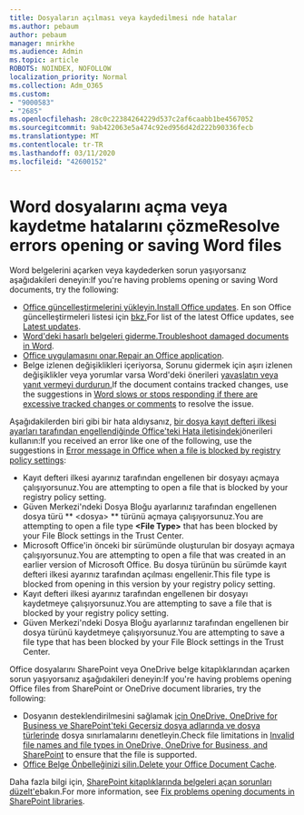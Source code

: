 ```yaml
---
title: Dosyaların açılması veya kaydedilmesi nde hatalar
ms.author: pebaum
author: pebaum
manager: mnirkhe
ms.audience: Admin
ms.topic: article
ROBOTS: NOINDEX, NOFOLLOW
localization_priority: Normal
ms.collection: Adm_O365
ms.custom:
- "9000583"
- "2685"
ms.openlocfilehash: 28c0c22384264229d537c2af6caabb1be4567052
ms.sourcegitcommit: 9ab422063e5a474c92ed956d42d222b90336fecb
ms.translationtype: MT
ms.contentlocale: tr-TR
ms.lasthandoff: 03/11/2020
ms.locfileid: "42600152"
---
```

# <a name="resolve-errors-opening-or-saving-word-files"></a><span data-ttu-id="4a37c-102">Word dosyalarını açma veya kaydetme hatalarını çözme</span><span class="sxs-lookup"><span data-stu-id="4a37c-102">Resolve errors opening or saving Word files</span></span>

<span data-ttu-id="4a37c-103">Word belgelerini açarken veya kaydederken sorun yaşıyorsanız aşağıdakileri deneyin:</span><span class="sxs-lookup"><span data-stu-id="4a37c-103">If you're having problems opening or saving Word documents, try the following:</span></span>

- <span data-ttu-id="4a37c-104">[Office güncelleştirmelerini yükleyin.](https://support.office.com/article/2ab296f3-7f03-43a2-8e50-46de917611c5)</span><span class="sxs-lookup"><span data-stu-id="4a37c-104">[Install Office updates](https://support.office.com/article/2ab296f3-7f03-43a2-8e50-46de917611c5).</span></span> <span data-ttu-id="4a37c-105">En son Office güncelleştirmeleri listesi için [bkz.](https://docs.microsoft.com/officeupdates/office-updates-msi)</span><span class="sxs-lookup"><span data-stu-id="4a37c-105">For list of the latest Office updates, see [Latest updates](https://docs.microsoft.com/officeupdates/office-updates-msi).</span></span>
- <span data-ttu-id="4a37c-106">[Word'deki hasarlı belgeleri giderme.](https://docs.microsoft.com/office/troubleshoot/word/damaged-documents-in-word)</span><span class="sxs-lookup"><span data-stu-id="4a37c-106">[Troubleshoot damaged documents in Word](https://docs.microsoft.com/office/troubleshoot/word/damaged-documents-in-word).</span></span>
- <span data-ttu-id="4a37c-107">[Office uygulamasını onar.](https://support.office.com/Article/Repair-an-Office-application-7821d4b6-7c1d-4205-aa0e-a6b40c5bb88b)</span><span class="sxs-lookup"><span data-stu-id="4a37c-107">[Repair an Office application](https://support.office.com/Article/Repair-an-Office-application-7821d4b6-7c1d-4205-aa0e-a6b40c5bb88b).</span></span>
- <span data-ttu-id="4a37c-108">Belge izlenen değişiklikleri içeriyorsa, Sorunu gidermek için aşırı izlenen değişiklikler veya yorumlar varsa Word'deki önerileri [yavaşlatın veya yanıt vermeyi durdurun.](https://docs.microsoft.com/office/troubleshoot/word/word-stops-responding)</span><span class="sxs-lookup"><span data-stu-id="4a37c-108">If the document contains tracked changes, use the suggestions in [Word slows or stops responding if there are excessive tracked changes or comments](https://docs.microsoft.com/office/troubleshoot/word/word-stops-responding) to resolve the issue.</span></span>

<span data-ttu-id="4a37c-109">Aşağıdakilerden biri gibi bir hata aldıysanız, [bir dosya kayıt defteri ilkesi ayarları tarafından engellendiğinde Office'teki Hata iletisindeki](https://docs.microsoft.com/office/troubleshoot/settings/file-blocked-in-office)önerileri kullanın:</span><span class="sxs-lookup"><span data-stu-id="4a37c-109">If you received an error like one of the following, use the suggestions in [Error message in Office when a file is blocked by registry policy settings](https://docs.microsoft.com/office/troubleshoot/settings/file-blocked-in-office):</span></span>

- <span data-ttu-id="4a37c-110">Kayıt defteri ilkesi ayarınız tarafından engellenen bir dosyayı açmaya çalışıyorsunuz.</span><span class="sxs-lookup"><span data-stu-id="4a37c-110">You are attempting to open a file that is blocked by your registry policy setting.</span></span>
- <span data-ttu-id="4a37c-111">Güven Merkezi'ndeki Dosya Bloğu ayarlarınız tarafından engellenen dosya türü \*\* \<dosya\> \*\* türünü açmaya çalışıyorsunuz.</span><span class="sxs-lookup"><span data-stu-id="4a37c-111">You are attempting to open a file type **\<File Type\>** that has been blocked by your File Block settings in the Trust Center.</span></span>
- <span data-ttu-id="4a37c-112">Microsoft Office'in önceki bir sürümünde oluşturulan bir dosyayı açmaya çalışıyorsunuz.</span><span class="sxs-lookup"><span data-stu-id="4a37c-112">You are attempting to open a file that was created in an earlier version of Microsoft Office.</span></span> <span data-ttu-id="4a37c-113">Bu dosya türünün bu sürümde kayıt defteri ilkesi ayarınız tarafından açılması engellenir.</span><span class="sxs-lookup"><span data-stu-id="4a37c-113">This file type is blocked from opening in this version by your registry policy setting.</span></span>
- <span data-ttu-id="4a37c-114">Kayıt defteri ilkesi ayarınız tarafından engellenen bir dosyayı kaydetmeye çalışıyorsunuz.</span><span class="sxs-lookup"><span data-stu-id="4a37c-114">You are attempting to save a file that is blocked by your registry policy setting.</span></span>
- <span data-ttu-id="4a37c-115">Güven Merkezi'ndeki Dosya Bloğu ayarlarınız tarafından engellenen bir dosya türünü kaydetmeye çalışıyorsunuz.</span><span class="sxs-lookup"><span data-stu-id="4a37c-115">You are attempting to save a file type that has been blocked by your File Block settings in the Trust Center.</span></span>

<span data-ttu-id="4a37c-116">Office dosyalarını SharePoint veya OneDrive belge kitaplıklarından açarken sorun yaşıyorsanız aşağıdakileri deneyin:</span><span class="sxs-lookup"><span data-stu-id="4a37c-116">If you're having problems opening Office files from SharePoint or OneDrive document libraries, try the following:</span></span>

- <span data-ttu-id="4a37c-117">Dosyanın desteklendirilmesini sağlamak [için OneDrive, OneDrive for Business ve SharePoint'teki Geçersiz dosya adlarında ve dosya türlerinde](https://support.office.com/article/64883a5d-228e-48f5-b3d2-eb39e07630fa) dosya sınırlamalarını denetleyin.</span><span class="sxs-lookup"><span data-stu-id="4a37c-117">Check file limitations in [Invalid file names and file types in OneDrive, OneDrive for Business, and SharePoint](https://support.office.com/article/64883a5d-228e-48f5-b3d2-eb39e07630fa) to ensure that the file is supported.</span></span> 
- <span data-ttu-id="4a37c-118">[Office Belge Önbelleğinizi silin.](https://support.office.com/article/b1d3765e-d71b-4bb8-99ca-acd22c42995d
)</span><span class="sxs-lookup"><span data-stu-id="4a37c-118">[Delete your Office Document Cache](https://support.office.com/article/b1d3765e-d71b-4bb8-99ca-acd22c42995d
).</span></span> 

<span data-ttu-id="4a37c-119">Daha fazla bilgi için, [SharePoint kitaplıklarında belgeleri açan sorunları düzelt'e](https://support.office.com/article/31329fa1-4ad0-47fc-95d8-bb0c5b12a536)bakın.</span><span class="sxs-lookup"><span data-stu-id="4a37c-119">For more information, see [Fix problems opening documents in SharePoint libraries](https://support.office.com/article/31329fa1-4ad0-47fc-95d8-bb0c5b12a536).</span></span>